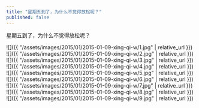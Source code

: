 ```yaml
---
title: "星期五到了，为什么不觉得放松呢？"
published: false
---
```

星期五到了，为什么不觉得放松呢？



![]({{ "/assets/images/2015/01/2015-01-09-xing-qi-w/1.jpg" | relative_url }})
![]({{ "/assets/images/2015/01/2015-01-09-xing-qi-w/2.jpg" | relative_url }})
![]({{ "/assets/images/2015/01/2015-01-09-xing-qi-w/3.jpg" | relative_url }})
![]({{ "/assets/images/2015/01/2015-01-09-xing-qi-w/4.jpg" | relative_url }})
![]({{ "/assets/images/2015/01/2015-01-09-xing-qi-w/5.jpg" | relative_url }})
![]({{ "/assets/images/2015/01/2015-01-09-xing-qi-w/6.jpg" | relative_url }})
![]({{ "/assets/images/2015/01/2015-01-09-xing-qi-w/7.jpg" | relative_url }})
![]({{ "/assets/images/2015/01/2015-01-09-xing-qi-w/8.jpg" | relative_url }})
![]({{ "/assets/images/2015/01/2015-01-09-xing-qi-w/9.jpg" | relative_url }})
